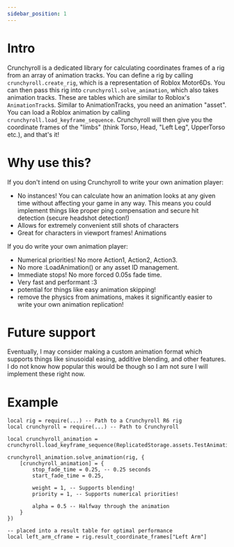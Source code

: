 ```yaml
---
sidebar_position: 1
---
```


# Intro

Crunchyroll is a dedicated library for calculating coordinates frames of a rig from an array of animation tracks. You can define a rig by calling `crunchyroll.create_rig`, which is a representation of Roblox Motor6Ds. You can then pass this rig into `crunchyroll.solve_animation`, which also takes animation tracks. These are tables which are similar to Roblox's `AnimationTrack`s. Similar to AnimationTracks, you need an animation "asset". You can load a Roblox animation by calling `crunchyroll.load_keyframe_sequence`. Crunchyroll will then give you the coordinate frames of the "limbs" (think Torso, Head, "Left Leg", UpperTorso etc.), and that's it!

# Why use this?

If you don't intend on using Crunchyroll to write your own animation player:

- No instances! You can calculate how an animation looks at any given time without affecting your game in any way. This means you could implement things like proper ping compensation and secure hit detection (secure headshot detection!)
- Allows for extremely convenient still shots of characters
- Great for characters in viewport frames! Animations

If you do write your own animation player:

- Numerical priorities! No more Action1, Action2, Action3.
- No more :LoadAnimation() or any asset ID management.
- Immediate stops! No more forced 0.05s fade time.
- Very fast and performant :3
- potential for things like easy animation skipping!
- remove the physics from animations, makes it significantly easier to write your own animation replication!

# Future support

Eventually, I may consider making a custom animation format which supports things like sinusoidal easing, additive blending, and other features. I do not know how popular this would be though so I am not sure I will implement these right now.

# Example

```luau
local rig = require(...) -- Path to a Crunchyroll R6 rig
local crunchyroll = require(...) -- Path to Crunchyroll

local crunchyroll_animation = crunchyroll.load_keyframe_sequence(ReplicatedStorage.assets.TestAnimation)

crunchyroll_animation.solve_animation(rig, {
	[crunchyroll_animation] = {
		stop_fade_time = 0.25, -- 0.25 seconds
		start_fade_time = 0.25,

		weight = 1, -- Supports blending!
		priority = 1, -- Supports numerical priorities!

		alpha = 0.5 -- Halfway through the animation
	}
})

-- placed into a result table for optimal performance
local left_arm_cframe = rig.result_coordinate_frames["Left Arm"]
```
